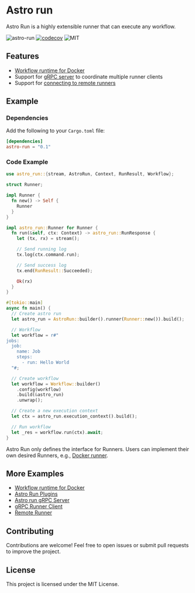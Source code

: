 # Astro run

Astro Run is a highly extensible runner that can execute any workflow.

![astro-run](https://img.shields.io/crates/v/astro-run.svg)
[![codecov](https://codecov.io/gh/panghu-huang/astro-run/branch/main/graph/badge.svg?token=B9P3T5C97U)](https://codecov.io/gh/panghu-huang/astro-run)
![MIT](https://img.shields.io/badge/license-MIT-blue.svg)

## Features

* [Workflow runtime for Docker](https://github.com/panghu-huang/astro-run/blob/main/crates/astro-runner)
* Support for [gRPC server](https://github.com/panghu-huang/astro-run/blob/main/crates/astro-run-server) to coordinate multiple runner clients
* Support for [connecting to remote runners](https://github.com/panghu-huang/astro-run/blob/main/crates/astro-run-remote-runner)

## Example

### Dependencies

Add the following to your `Cargo.toml` file:

```toml
[dependencies]
astro-run = "0.1"
```

### Code Example

```rust
use astro_run::{stream, AstroRun, Context, RunResult, Workflow};

struct Runner;

impl Runner {
  fn new() -> Self {
    Runner
  }
}

impl astro_run::Runner for Runner {
  fn run(&self, ctx: Context) -> astro_run::RunResponse {
    let (tx, rx) = stream();

    // Send running log
    tx.log(ctx.command.run);

    // Send success log
    tx.end(RunResult::Succeeded);

    Ok(rx)
  }
}

#[tokio::main]
async fn main() {
  // Create astro run
  let astro_run = AstroRun::builder().runner(Runner::new()).build();

  // Workflow
  let workflow = r#"
jobs:
  job:
    name: Job
    steps:
      - run: Hello World
  "#;

  // Create workflow
  let workflow = Workflow::builder()
    .config(workflow)
    .build(&astro_run)
    .unwrap();

  // Create a new execution context
  let ctx = astro_run.execution_context().build();

  // Run workflow
  let _res = workflow.run(ctx).await;
}
```

Astro Run only defines the interface for Runners. Users can implement their own desired Runners, e.g., [Docker runner](https://github.com/panghu-huang/astro-run/tree/main/crates/runner).

## More Examples

* [Workflow runtime for Docker](https://github.com/panghu-huang/astro-run/blob/main/crates/astro-runner/examples/basic.rs)
* [Astro Run Plugins](https://github.com/panghu-huang/astro-run/blob/main/crates/astro-run/examples/plugins.rs)
* [Astro run gRPC Server](https://github.com/panghu-huang/astro-run/blob/main/crates/astro-run-server/examples/server.rs)
* [gRPC Runner Client](https://github.com/panghu-huang/astro-run/blob/main/crates/astro-run-server/examples/client.rs)
* [Remote Runner](https://github.com/panghu-huang/astro-run/blob/main/crates/astro-run-remote-runner/examples/runner-server.rs)

## Contributing

Contributions are welcome! Feel free to open issues or submit pull requests to improve the project.

## License

This project is licensed under the MIT License.